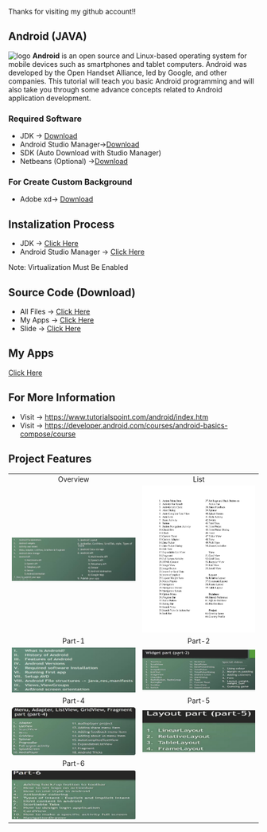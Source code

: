 Thanks for visiting my github account!!
## Android (JAVA)

![logo](https://w7.pngwing.com/pngs/638/295/png-transparent-android-software-development-logo-android-text-grass-desktop-wallpaper-thumbnail.png)
**Android** is an open source and Linux-based operating system for mobile devices such as smartphones and tablet computers. Android was developed by the Open Handset Alliance, led by Google, and other companies. This tutorial will teach you basic Android programming and will also take you through some advance concepts related to Android application development.

### Required Software 
- JDK -> [Download](https://www.oracle.com/java/technologies/downloads/#jdk21-windows)
- Android Studio Manager->[Download](https://developer.android.com/studio?gclid=CjwKCAiA_aGuBhACEiwAly57MUzgkiuKNDZDONVUh68zhr_aXqzRxIqK-VLE721HiNpV4DCBdvhPUxoCiQIQAvD_BwE&gclsrc=aw.ds)
- SDK (Auto Download with Studio Manager)
- Netbeans (Optional) ->[Download](https://www.apache.org/dyn/closer.lua/netbeans/netbeans-installers/20/Apache-NetBeans-20r1-bin-windows-x64.exe)

### For Create Custom Background 
- Adobe xd-> [Download](https://getintopc.com/softwares/development/adobe-xd-cc-2022-free-download/?id=000464023214)

## Instalization Process
- JDK -> [Click Here](https://www.youtube.com/watch?v=QKKdrgGQljA&list=PLgH5QX0i9K3p9xzYLFGdfYliIRBLVDRV5&index=4)
- Android Studio Manager -> [Click Here](https://www.youtube.com/watch?v=7nae6RM9we0&list=PLgH5QX0i9K3p9xzYLFGdfYliIRBLVDRV5&index=5)

Note: Virtualization Must Be Enabled

## Source Code (Download)
- All Files -> [Click Here](https://learnwithfair.github.io/html-template-ecommerce-electro-master/)
- My Apps -> [Click Here](https://mega.nz/file/MONFxLoQ#p_juwz6HxkkmMzhNHQJszPFbYn8_tv0HXI1UO9UEN4I)
- Slide -> [Click Here](https://mega.nz/file/RP9CQJyD#fEMtA6zuI6Py57f9sdcZloebBxD1HIOv5Qm_hX1sFdo)

## My Apps
[Click Here](https://mega.nz/file/MONFxLoQ#p_juwz6HxkkmMzhNHQJszPFbYn8_tv0HXI1UO9UEN4I)

## For More Information
- Visit -> https://www.tutorialspoint.com/android/index.htm
- Visit -> https://developer.android.com/courses/android-basics-compose/course

## Project Features

|   |   |
|:---:|:---:|
|Overview|List|
|![overview](https://github.com/learnwithfair/android-programs/blob/main/screenshot/overview.png)|![Android-Overview](https://github.com/learnwithfair/android-programs/blob/main/screenshot/Android-Overview.jpg)|
|Part-1|Part-2|
|![Part](https://github.com/learnwithfair/android-programs/blob/main/screenshot/1.png)| ![Part](https://github.com/learnwithfair/android-programs/blob/main/screenshot/2.png)|
|Part-4|Part-5|
|![Part](https://github.com/learnwithfair/android-programs/blob/main/screenshot/3.png)| ![Part](https://github.com/learnwithfair/android-programs/blob/main/screenshot/4.png)|
|Part-6|
|![Part](https://github.com/learnwithfair/android-programs/blob/main/screenshot/5.png)|


